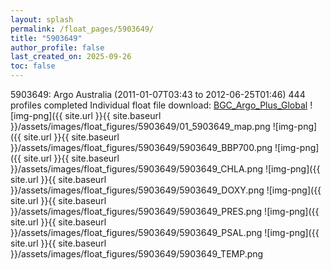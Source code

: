 ```yaml
---
layout: splash
permalink: /float_pages/5903649/
title: "5903649"
author_profile: false
last_created_on: 2025-09-26
toc: false
---
```

 
5903649: Argo Australia (2011-01-07T03:43 to 2012-06-25T01:46)
444 profiles completed
Individual float file download: [BGC_Argo_Plus_Global](https://ftp.soest.hawaii.edu/bgc_argo_plus/Individual_Floats/outliers_removed/5903649_Sprof_processed.nc)
![img-png]({{ site.url }}{{ site.baseurl }}/assets/images/float_figures/5903649/01_5903649_map.png
![img-png]({{ site.url }}{{ site.baseurl }}/assets/images/float_figures/5903649/5903649_BBP700.png
![img-png]({{ site.url }}{{ site.baseurl }}/assets/images/float_figures/5903649/5903649_CHLA.png
![img-png]({{ site.url }}{{ site.baseurl }}/assets/images/float_figures/5903649/5903649_DOXY.png
![img-png]({{ site.url }}{{ site.baseurl }}/assets/images/float_figures/5903649/5903649_PRES.png
![img-png]({{ site.url }}{{ site.baseurl }}/assets/images/float_figures/5903649/5903649_PSAL.png
![img-png]({{ site.url }}{{ site.baseurl }}/assets/images/float_figures/5903649/5903649_TEMP.png
